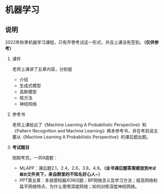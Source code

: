 # 机器学习

## 说明

2022年秋季机器学习课程，只有开卷考试这一形式，并且上课没有签到。**（仅供参考）**

1. 课件

    老师上课讲了五章内容，分别是

    - 介绍
    - 生成式模型
    - 高斯模型
    - 核方法
    - 神经网络

2. 参考书

    老师上课给出了《Machine Learning A Probabilistic Perspective》和《Pattern Recognition and Machine Learning》两本参考书，并在考前说主要从《Machine Learning A Probabilistic Perspective》的课后题出题。

3. **考试题目**

    刚刚考完，一共9道题：

    - MLAPP：课后题2.1，2.4，2.6，3.8，4.9。**（全书课后题答案都放到`考试题目`文件夹下，来自群里的不知名好心人~）**
    - PPT第五章：多层感知器XOR问题；BP网络含义及学习方法；瘦高网络和扁平网络特点，为什么使用深度网络；如何训练深度神经网络。

